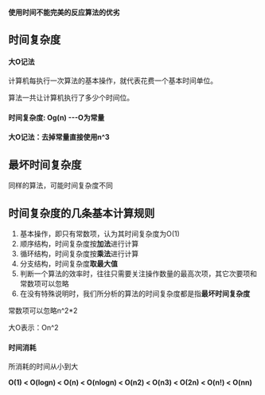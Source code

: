 #### 使用时间不能完美的反应算法的优劣

## 时间复杂度

#### 大O记法

计算机每执行一次算法的基本操作，就代表花费一个基本时间单位。

算法一共让计算机执行了多少个时间位。

#### 时间复杂度: Og(n) ---O为常量

#### 大O记法：去掉常量直接使用n^3

## 最坏时间复杂度

同样的算法，可能时间复杂度不同

## 时间复杂度的几条基本计算规则

1. 基本操作，即只有常数项，认为其时间复杂度为O(1)
2. 顺序结构，时间复杂度按**加法**进行计算
3. 循环结构，时间复杂度按**乘法**进行计算
4. 分支结构，时间复杂度**取最大值**
5. 判断一个算法的效率时，往往只需要关注操作数量的最高次项，其它次要项和常数项可以忽略
6. 在没有特殊说明时，我们所分析的算法的时间复杂度都是指**最坏时间复杂度**

常数项可以忽略n^2*2

大O表示：On^2

#### 时间消耗

所消耗的时间从小到大

**O(1) < O(logn) < O(n) < O(nlogn) < O(n2) < O(n3) < O(2n) < O(n!) < O(nn)**

